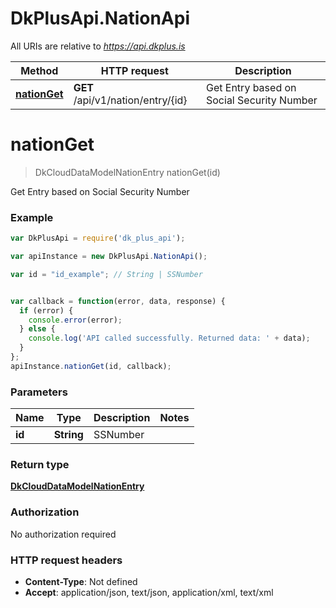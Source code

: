 # DkPlusApi.NationApi

All URIs are relative to *https://api.dkplus.is*

Method | HTTP request | Description
------------- | ------------- | -------------
[**nationGet**](NationApi.md#nationGet) | **GET** /api/v1/nation/entry/{id} | Get Entry based on Social Security Number


<a name="nationGet"></a>
# **nationGet**
> DkCloudDataModelNationEntry nationGet(id)

Get Entry based on Social Security Number

### Example
```javascript
var DkPlusApi = require('dk_plus_api');

var apiInstance = new DkPlusApi.NationApi();

var id = "id_example"; // String | SSNumber


var callback = function(error, data, response) {
  if (error) {
    console.error(error);
  } else {
    console.log('API called successfully. Returned data: ' + data);
  }
};
apiInstance.nationGet(id, callback);
```

### Parameters

Name | Type | Description  | Notes
------------- | ------------- | ------------- | -------------
 **id** | **String**| SSNumber | 

### Return type

[**DkCloudDataModelNationEntry**](DkCloudDataModelNationEntry.md)

### Authorization

No authorization required

### HTTP request headers

 - **Content-Type**: Not defined
 - **Accept**: application/json, text/json, application/xml, text/xml


